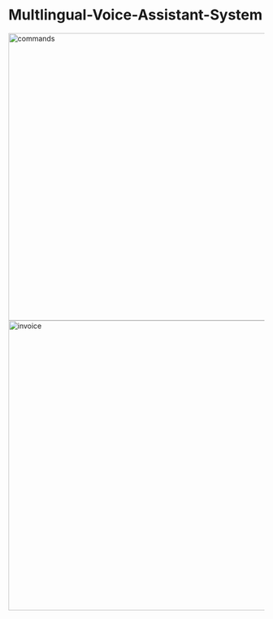 # Multlingual-Voice-Assistant-System


<img width="566" alt="commands" src="https://user-images.githubusercontent.com/1677487/41131592-0bdb9ca2-6ada-11e8-93f7-f707cdd49c90.png">

<img width="571" alt="invoice" src="https://user-images.githubusercontent.com/1677487/41131640-37669124-6ada-11e8-94a3-8934a703f5a8.png">


